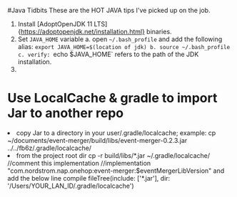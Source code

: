 #Java Tidbits 
These are the HOT JAVA tips I've picked up on the job. 
1. Install [AdoptOpenJDK 11 LTS]{https://adoptopenjdk.net/installation.html} binaries. 
2. Set `JAVA_HOME` variable
	a. open `~/.bash_profile` and add the following alias: `export JAVA_HOME=$(location of jdk)
	b. source ~/.bash_profile 
	c. verify: `echo $JAVA_HOME` refers to the path of the JDK installation.  
3. 

# Use LocalCache & gradle to import Jar to another repo
  <li>copy Jar to a directory in your user/.gradle/localcache; example: 
  cp ~/documents/event-merger/build/libs/event-merger-0.2.3.jar ../../fb6z/.gradle/localcache/
  </li>
  <li>
  from the project root dir
  cp -r build/libs/*.jar ~/.gradle/localcache/
  //comment this implementation
  //implementation "com.nordstrom.nap.onehop:event-merger:$eventMergerLibVersion"
  and add the below line 
  compile fileTree(include: ['*.jar'], dir: '/Users/YOUR_LAN_ID/.gradle/localcache')
  </li>
</ol>


